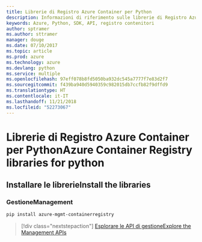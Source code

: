 ```yaml
---
title: Librerie di Registro Azure Container per Python
description: Informazioni di riferimento sulle librerie di Registro Azure Container per Python
keywords: Azure, Python, SDK, API, registro contenitori
author: sptramer
ms.author: sttramer
manager: douge
ms.date: 07/10/2017
ms.topic: article
ms.prod: azure
ms.technology: azure
ms.devlang: python
ms.service: multiple
ms.openlocfilehash: 97eff078b8fd5050ba932dc545a7777f7e83d2f7
ms.sourcegitcommit: f439ba940d5940359c982015db7ccfb82f9dffd9
ms.translationtype: HT
ms.contentlocale: it-IT
ms.lasthandoff: 11/21/2018
ms.locfileid: "52273067"
---
```

# <a name="azure-container-registry-libraries-for-python"></a><span data-ttu-id="41213-104">Librerie di Registro Azure Container per Python</span><span class="sxs-lookup"><span data-stu-id="41213-104">Azure Container Registry libraries for python</span></span>

## <a name="install-the-libraries"></a><span data-ttu-id="41213-105">Installare le librerie</span><span class="sxs-lookup"><span data-stu-id="41213-105">Install the libraries</span></span>


### <a name="management"></a><span data-ttu-id="41213-106">Gestione</span><span class="sxs-lookup"><span data-stu-id="41213-106">Management</span></span>

```bash
pip install azure-mgmt-containerregistry
```
> [!div class="nextstepaction"]
> [<span data-ttu-id="41213-107">Esplorare le API di gestione</span><span class="sxs-lookup"><span data-stu-id="41213-107">Explore the Management APIs</span></span>](/python/api/overview/azure/containerregistry/management)
